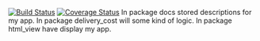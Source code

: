 [![Build Status](https://travis-ci.org/brest-java-course-summer-2019/andrew-murin.svg?branch=master)](https://travis-ci.org/brest-java-course-summer-2019/andrew-murin)
[![Coverage Status](https://coveralls.io/repos/github/brest-java-course-summer-2019/andrew-murin/badge.svg?branch=master)](https://coveralls.io/github/brest-java-course-summer-2019/andrew-murin?branch=master)
In package docs stored descriptions for my app.
In package delivery_cost will some kind of logic.
In package html_view have display my app.
